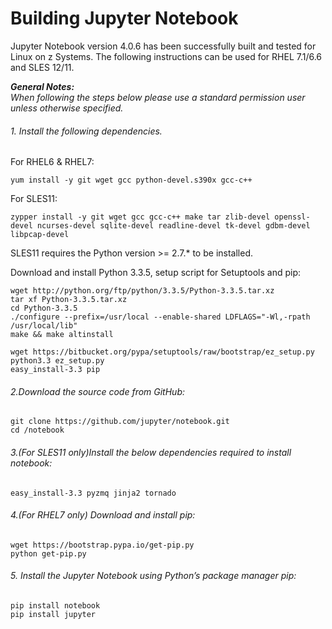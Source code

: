 # Building Jupyter Notebook
Jupyter Notebook version 4.0.6 has been successfully built and tested for Linux on z Systems. The following instructions can be used for RHEL 7.1/6.6 and SLES 12/11.

_**General Notes:**_ 	 
_When following the steps below please use a standard permission user unless otherwise specified._


###### 1. Install the following dependencies.

For RHEL6 & RHEL7:

    yum install -y git wget gcc python-devel.s390x gcc-c++
    
For SLES11: 

    zypper install -y git wget gcc gcc-c++ make tar zlib-devel openssl-devel ncurses-devel sqlite-devel readline-devel tk-devel gdbm-devel libpcap-devel

SLES11 requires the Python version >= 2.7.* to be installed. 

Download and install Python 3.3.5, setup script for Setuptools and pip:		

	wget http://python.org/ftp/python/3.3.5/Python-3.3.5.tar.xz
	tar xf Python-3.3.5.tar.xz
	cd Python-3.3.5
	./configure --prefix=/usr/local --enable-shared LDFLAGS="-Wl,-rpath /usr/local/lib"
	make && make altinstall
	
	wget https://bitbucket.org/pypa/setuptools/raw/bootstrap/ez_setup.py
	python3.3 ez_setup.py
	easy_install-3.3 pip

###### 2.Download the source code from GitHub:
	git clone https://github.com/jupyter/notebook.git
	cd /notebook

###### 3.(For SLES11 only)Install the below dependencies required to install notebook:
	easy_install-3.3 pyzmq jinja2 tornado

###### 4.(For RHEL7 only) Download and install pip:
	wget https://bootstrap.pypa.io/get-pip.py
	python get-pip.py 
	
###### 5. Install the Jupyter Notebook using Python’s package manager pip:
	pip install notebook 
	pip install jupyter
